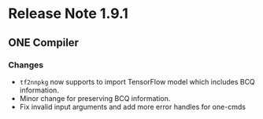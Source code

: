 # Release Note 1.9.1

## ONE Compiler

### Changes

- `tf2nnpkg` now supports to import TensorFlow model which includes BCQ information.
- Minor change for preserving BCQ information.
- Fix invalid input arguments and add more error handles for one-cmds
